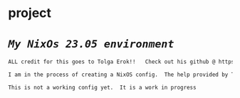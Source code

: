 # project

# *`My NixOs 23.05 environment`*
```sh
ALL credit for this goes to Tolga Erok!!   Check out his github @ https://github.com/tolgaerok/nixos

I am in the process of creating a NixOS config.  The help provided by Tolga Erok is proving to be invaluable!!

This is not a working config yet.  It is a work in progress

